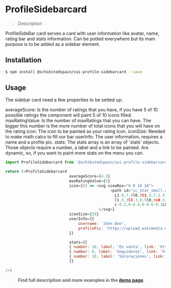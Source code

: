 # ProfileSidebarcard

> Description

ProfileSideBar card serves a card with user information like avatar, name, rating bar and stats information.
Can be putted everywhere but its main purpose is to be added as a sidebar element.

## Installation

```sh
$ npm install @schibstedspain/sui-profile-sidebarcard --save
```

## Usage
The sidebar card need a few properties to be setted up:

averageScore: Is the number of ratings that you have, if you have 5 of 10 possible ratings the component will paint 5 of 10 icons filled.
maxRatingValue: Is the number of maxRatings that you can have. The bigger this number is the more number of total icons that you will have on the rating
icon: The icon to be painted as your rating icon.
iconSize: Needed to make math calcs to fill our bar
userInfo: The user information, requires a name and a profile pic.
stats: The stats array is an array of 'stats' objects. Those objects require a number, a label and a link to be painted. Are dynamic, so, if you want to paint more stats on the menu you can.

```js
import ProfileSidebarcard from '@schibstedspain/sui-profile-sidebarcard'

return (<ProfileSidebarcard
                            averageScore={4.5}
                            maxRatingValue={5}
                            icon={() => <svg viewBox="0 0 16 16">
                                              <path id="ic_star_small-a_1_"d="M8,12.5l-2.9,1.5l0,0c-0.5,0.3-1.1,0.1-1.4-0.4c-0.1-0.2-0.1-0.4-0.1-0.6l0.6-3.3
                                                L1.8,7.4l0,0C1.4,7,1.4,6.4,1.8,6c0.2-0.2,0.4-0.3,0.6-0.3l3.3-0.5l1.5-3l0,0c0.2-0.5,0.8-0.7,1.3-0.5c0.2,0.1,0.4,0.3,0.5,0.5
                                                l1.5,3l3.3,0.5l0,0c0.5,0.1,0.9,0.6,0.8,1.1c0,0.2-0.1,0.4-0.3,0.6l-2.4,2.3l0.6,3.3l0,0c0.1,0.5-0.3,1.1-0.8,1.2
                                                c-0.2,0-0.4,0-0.6-0.1L8,12.5z"/>
                                         </svg>}
                            iconSize={16}
                            userInfo={{
                                username: 'John Doe',
                                profilePic: 'https://upload.wikimedia.org/wikipedia/en/c/c6/NeoTheMatrix.jpg'
                            }}

                            stats={[
                            { number: 10, label: 'En venta', link: 'http://www.google.es' },
                            { number: 0, label: 'Seguidores', link: 'http://www.google.es' },
                            { number: 10, label: 'Valoraciones', link: 'http://www.google.es' }
                            ]}

/>)
```


> **Find full description and more examples in the [demo page](#).**